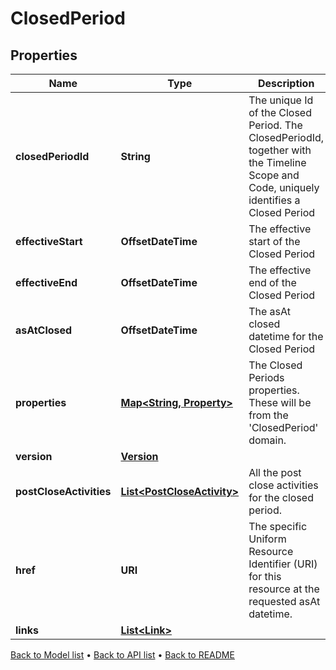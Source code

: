 

# ClosedPeriod


## Properties

| Name | Type | Description | Notes |
|------------ | ------------- | ------------- | -------------|
|**closedPeriodId** | **String** | The unique Id of the Closed Period. The ClosedPeriodId, together with the Timeline Scope and Code, uniquely identifies a Closed Period |  [optional] |
|**effectiveStart** | **OffsetDateTime** | The effective start of the Closed Period |  [optional] |
|**effectiveEnd** | **OffsetDateTime** | The effective end of the Closed Period |  [optional] |
|**asAtClosed** | **OffsetDateTime** | The asAt closed datetime for the Closed Period |  [optional] |
|**properties** | [**Map&lt;String, Property&gt;**](Property.md) | The Closed Periods properties. These will be from the &#39;ClosedPeriod&#39; domain. |  [optional] |
|**version** | [**Version**](Version.md) |  |  [optional] |
|**postCloseActivities** | [**List&lt;PostCloseActivity&gt;**](PostCloseActivity.md) | All the post close activities for the closed period. |  [optional] |
|**href** | **URI** | The specific Uniform Resource Identifier (URI) for this resource at the requested asAt datetime. |  [optional] |
|**links** | [**List&lt;Link&gt;**](Link.md) |  |  [optional] |



[Back to Model list](../README.md#documentation-for-models) &#8226; [Back to API list](../README.md#documentation-for-api-endpoints) &#8226; [Back to README](../README.md)



